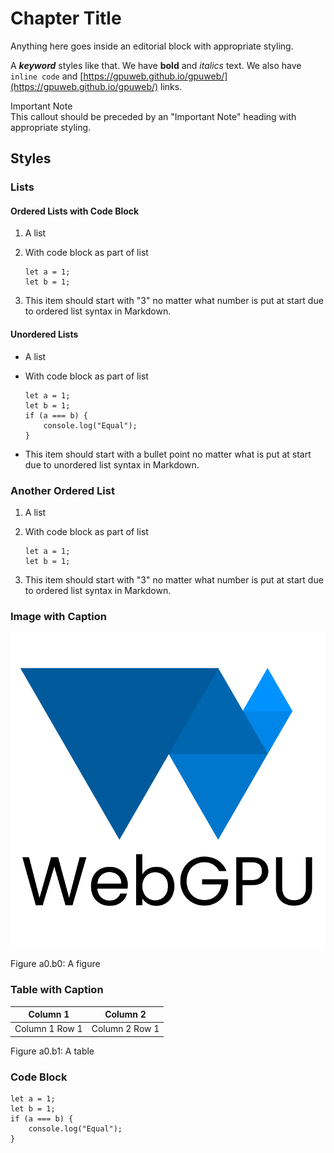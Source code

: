 # Chapter Title

<div custom-style="SP - Editorial">
Anything here goes inside an editorial block with appropriate styling.
</div>

A **_keyword_** styles like that. We have **bold** and _italics_ text. We also have `inline code` and [https://gpuweb.github.io/gpuweb/](https://gpuweb.github.io/gpuweb/) links.

<div custom-style="P - Callout Heading">
Important Note
</div>
<div custom-style="P - Callout">
This callout should be preceded by an "Important Note" heading with appropriate styling.
</div>

## Styles

### Lists

#### Ordered Lists with Code Block

1. A list
2. With code block as part of list

    ```
    let a = 1;
    let b = 1;
    ```

3. This item should start with "3" no matter what number is put at start due to ordered list syntax in Markdown.

#### Unordered Lists

* A list
* With code block as part of list

    ```
    let a = 1;
    let b = 1;
    if (a === b) {
        console.log("Equal");
    }
    ```
* This item should start with a bullet point no matter what is put at start due to unordered list syntax in Markdown.

### Another Ordered List

1. A list
2. With code block as part of list

    ```
    let a = 1;
    let b = 1;
    ```
3. This item should start with "3" no matter what number is put at start due to ordered list syntax in Markdown.

### Image with Caption

![](https://raw.githubusercontent.com/gpuweb/gpuweb/main/logo/webgpu.png)

<!-- Local images also work -->

<div custom-style="IMG - Caption">
Figure a0.b0: A figure
</div>

### Table with Caption

| Column 1 | Column 2 |
|-|-|
| Column 1 Row 1 | Column 2 Row 1 |

<div custom-style="IMG - Caption">
Figure a0.b1: A table
</div>

### Code Block

```
let a = 1;
let b = 1;
if (a === b) {
    console.log("Equal");
}
```
